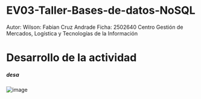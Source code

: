 # EV03-Taller-Bases-de-datos-NoSQL
Autor:
Wilson: Fabian Cruz Andrade
Ficha: 2502640
Centro Gestión de Mercados, Logística y Tecnologías de la Información

# Desarrollo de la actividad

<h5>desa</h5>

![image](https://user-images.githubusercontent.com/108008266/204658340-3775ed08-6e04-49a0-9b6b-134e9a726056.png)
